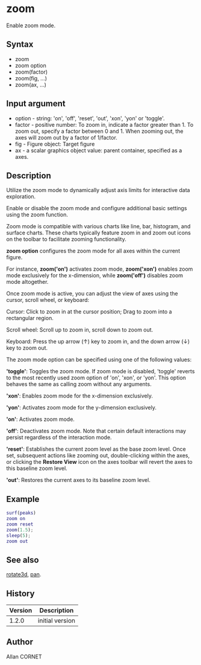 # zoom

Enable zoom mode.

## Syntax

- zoom
- zoom option
- zoom(factor)
- zoom(fig, ...)
- zoom(ax, ...)

## Input argument

- option - string: 'on', 'off', 'reset', 'out', 'xon', 'yon' or 'toggle'.
- factor - positive number: To zoom in, indicate a factor greater than 1. To zoom out, specify a factor between 0 and 1. When zooming out, the axes will zoom out by a factor of 1/factor.
- fig - Figure object: Target figure
- ax - a scalar graphics object value: parent container, specified as a axes.

## Description

  <p>Utilize the zoom mode to dynamically adjust axis limits for interactive data exploration.</p>
  <p>Enable or disable the zoom mode and configure additional basic settings using the zoom function.</p>
  <p>Zoom mode is compatible with various charts like line, bar, histogram, and surface charts. These charts typically feature zoom in and zoom out icons on the toolbar to facilitate zooming functionality.</p>
  <p><b>zoom option</b> configures the zoom mode for all axes within the current figure.</p>
  <p>For instance, <b>zoom('on')</b> activates zoom mode, <b>zoom('xon')</b> enables zoom mode exclusively for the x-dimension, while <b>zoom('off')</b> disables zoom mode altogether.</p>
  <p>Once zoom mode is active, you can adjust the view of axes using the cursor, scroll wheel, or keyboard:</p>
  <p>Cursor: Click to zoom in at the cursor position; Drag to zoom into a rectangular region.</p>
  <p>Scroll wheel: Scroll up to zoom in, scroll down to zoom out.</p>
  <p>Keyboard: Press the up arrow (↑) key to zoom in, and the down arrow (↓) key to zoom out.</p>
  <p/>
  <p>The zoom mode option can be specified using one of the following values:</p>
  <p><b>'toggle'</b>: Toggles the zoom mode. If zoom mode is disabled, 'toggle' reverts to the most recently used zoom option of 'on', 'xon', or 'yon'. This option behaves the same as calling zoom without any arguments.</p>
  <p><b>'xon'</b>: Enables zoom mode for the x-dimension exclusively.</p>
  <p><b>'yon'</b>: Activates zoom mode for the y-dimension exclusively.</p>
  <p><b>'on'</b>: Activates zoom mode.</p>
  <p><b>'off'</b>: Deactivates zoom mode. Note that certain default interactions may persist regardless of the interaction mode.</p>
  <p><b>'reset'</b>: Establishes the current zoom level as the base zoom level. Once set, subsequent actions like zooming out, double-clicking within the axes, or clicking the <b>Restore View</b> icon on the axes toolbar will revert the axes to this baseline zoom level.</p>
  <p><b>'out'</b>: Restores the current axes to its baseline zoom level.</p>

## Example

```matlab
surf(peaks)
zoom on
zoom reset
zoom(1.5);
sleep(5);
zoom out
```

## See also

[rotate3d](rotate3d.md), [pan](pan.md).

## History

| Version | Description     |
| ------- | --------------- |
| 1.2.0   | initial version |

## Author

Allan CORNET
